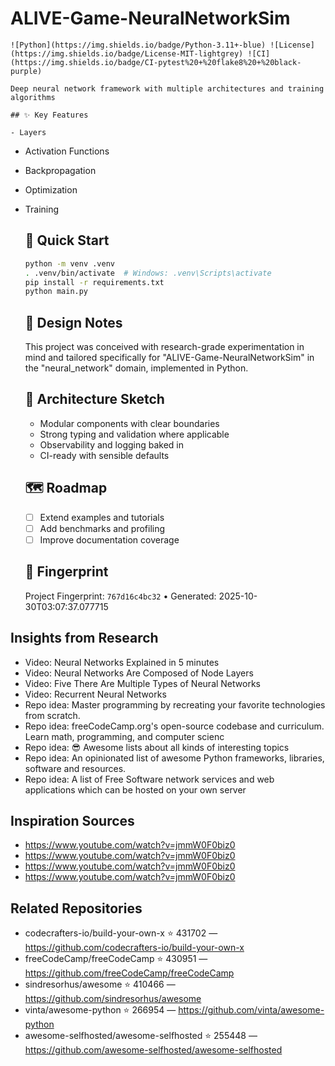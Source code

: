 # ALIVE-Game-NeuralNetworkSim

    ![Python](https://img.shields.io/badge/Python-3.11+-blue) ![License](https://img.shields.io/badge/License-MIT-lightgrey) ![CI](https://img.shields.io/badge/CI-pytest%20+%20flake8%20+%20black-purple)

    Deep neural network framework with multiple architectures and training algorithms

    ## ✨ Key Features

    - Layers
- Activation Functions
- Backpropagation
- Optimization
- Training

    ## 🚀 Quick Start

    ```bash
    python -m venv .venv
    . .venv/bin/activate  # Windows: .venv\Scripts\activate
    pip install -r requirements.txt
    python main.py
    ```

    ## 🧠 Design Notes

    This project was conceived with research-grade experimentation in mind and tailored specifically for "ALIVE-Game-NeuralNetworkSim" in the "neural_network" domain, implemented in Python.

    ## 📐 Architecture Sketch

    - Modular components with clear boundaries
    - Strong typing and validation where applicable
    - Observability and logging baked in
    - CI-ready with sensible defaults

    ## 🗺️ Roadmap

    - [ ] Extend examples and tutorials
    - [ ] Add benchmarks and profiling
    - [ ] Improve documentation coverage

    ## 🔎 Fingerprint

    Project Fingerprint: `767d16c4bc32` • Generated: 2025-10-30T03:07:37.077715
    

## Insights from Research

- Video: Neural Networks Explained in 5 minutes
- Video: Neural Networks Are Composed of Node Layers
- Video: Five There Are Multiple Types of Neural Networks
- Video: Recurrent Neural Networks
- Repo idea: Master programming by recreating your favorite technologies from scratch.
- Repo idea: freeCodeCamp.org's open-source codebase and curriculum. Learn math, programming, and computer scienc
- Repo idea: 😎 Awesome lists about all kinds of interesting topics
- Repo idea: An opinionated list of awesome Python frameworks, libraries, software and resources.
- Repo idea: A list of Free Software network services and web applications which can be hosted on your own server


## Inspiration Sources

- https://www.youtube.com/watch?v=jmmW0F0biz0
- https://www.youtube.com/watch?v=jmmW0F0biz0
- https://www.youtube.com/watch?v=jmmW0F0biz0
- https://www.youtube.com/watch?v=jmmW0F0biz0


## Related Repositories

- codecrafters-io/build-your-own-x ⭐ 431702 — https://github.com/codecrafters-io/build-your-own-x
- freeCodeCamp/freeCodeCamp ⭐ 430951 — https://github.com/freeCodeCamp/freeCodeCamp
- sindresorhus/awesome ⭐ 410466 — https://github.com/sindresorhus/awesome
- vinta/awesome-python ⭐ 266954 — https://github.com/vinta/awesome-python
- awesome-selfhosted/awesome-selfhosted ⭐ 255448 — https://github.com/awesome-selfhosted/awesome-selfhosted

    